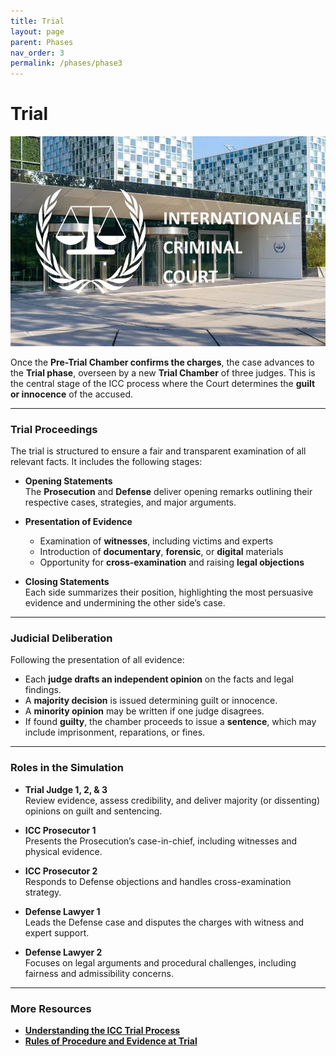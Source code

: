 ```yaml
---
title: Trial
layout: page
parent: Phases
nav_order: 3
permalink: /phases/phase3
---
```


# Trial

![Header Visual](../assets/images/icc.jpeg)

Once the **Pre-Trial Chamber confirms the charges**, the case advances to the **Trial phase**, overseen by a new **Trial Chamber** of three judges. This is the central stage of the ICC process where the Court determines the **guilt or innocence** of the accused.

---

### Trial Proceedings

The trial is structured to ensure a fair and transparent examination of all relevant facts. It includes the following stages:

- **Opening Statements**  
  The **Prosecution** and **Defense** deliver opening remarks outlining their respective cases, strategies, and major arguments.

- **Presentation of Evidence**  
  - Examination of **witnesses**, including victims and experts  
  - Introduction of **documentary**, **forensic**, or **digital** materials  
  - Opportunity for **cross-examination** and raising **legal objections**

- **Closing Statements**  
  Each side summarizes their position, highlighting the most persuasive evidence and undermining the other side’s case.

---

### Judicial Deliberation

Following the presentation of all evidence:
- Each **judge drafts an independent opinion** on the facts and legal findings.
- A **majority decision** is issued determining guilt or innocence.
- A **minority opinion** may be written if one judge disagrees.
- If found **guilty**, the chamber proceeds to issue a **sentence**, which may include imprisonment, reparations, or fines.

---

### Roles in the Simulation

- **Trial Judge 1, 2, & 3**  
  Review evidence, assess credibility, and deliver majority (or dissenting) opinions on guilt and sentencing.

- **ICC Prosecutor 1**  
  Presents the Prosecution’s case-in-chief, including witnesses and physical evidence.

- **ICC Prosecutor 2**  
  Responds to Defense objections and handles cross-examination strategy.

- **Defense Lawyer 1**  
  Leads the Defense case and disputes the charges with witness and expert support.

- **Defense Lawyer 2**  
  Focuses on legal arguments and procedural challenges, including fairness and admissibility concerns.

---

### More Resources

- **[Understanding the ICC Trial Process](https://www.icc-cpi.int/about/how-the-court-works)**
- **[Rules of Procedure and Evidence at Trial](https://www.icc-cpi.int/sites/default/files/RulesProcedureEvidenceEng.pdf)**
